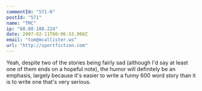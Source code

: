 ```yaml
---
commentId: "571-0"
postId: "571"
name: "TMC"
ip: "68.80.188.224"
date: 2007-02-11T00:06:53.000Z
email: "tom@mcallister.ws"
url: "http://sportfiction.com"
---
```

<p>Yeah, despite two of the stories being fairly sad (although I'd say at least one of them ends on a hopeful note), the humor will definitely be an emphasis, largely because it's easier to write a funny 600 word story than it is to write one that's very serious.</p>